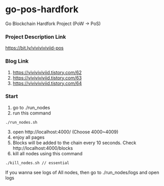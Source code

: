 # go-pos-hardfork
Go Blockchain Hardfork Project (PoW -> PoS)

### Project Description Link
https://bit.ly/viviviviviid-pos

### Blog Link
1. https://viviviviviid.tistory.com/62
2. https://viviviviviid.tistory.com/63
3. https://viviviviviid.tistory.com/64

### Start
1. go to ./run_nodes
2. run this command
```
./run_nodes.sh
```
3. open http://localhost:4000/ (Choose 4000~4009)
4. enjoy all pages
5. Blocks will be added to the chain every 10 seconds. Check http://localhost:4000/blocks
6. kill all nodes using this command
```
./kill_nodes.sh // essential
```

If you wanna see logs of All nodes, then go to ./run_nodes/logs and open logs



